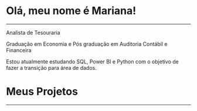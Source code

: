 
# Olá, meu nome é Mariana!
***
Analista de Tesouraria

Graduação em Economia e Pós graduação em Auditoria Contábil e Financeira

Estou atualmente estudando SQL, Power BI e Python com o objetivo de fazer a transição para área de dados.

# Meus Projetos
***
